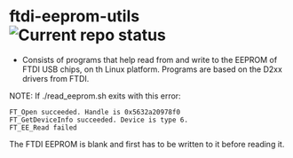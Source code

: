 # ftdi-eeprom-utils ![Current repo status](https://github.com/Harshith3695/ftdi-eeprom-utils/workflows/Current%20repo%20status/badge.svg?branch=master&event=push)
* Consists of programs that help read from and write to the EEPROM of FTDI USB chips, on th Linux platform. Programs are based on the D2xx drivers from FTDI.

NOTE: If ./read_eeprom.sh exits with this error:
```
FT_Open succeeded. Handle is 0x5632a20978f0
FT_GetDeviceInfo succeeded. Device is type 6.
FT_EE_Read failed
```
The FTDI EEPROM is blank and first has to be written to it before reading it.

